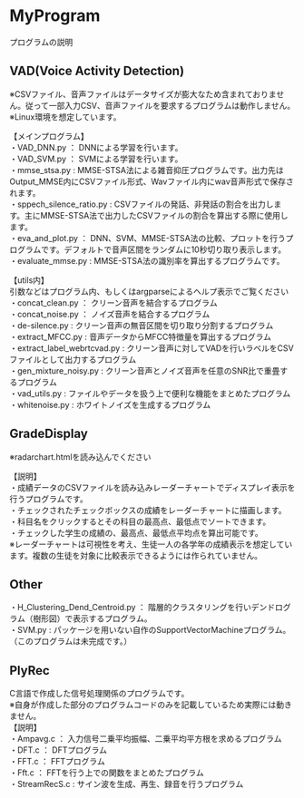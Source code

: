 # MyProgram


プログラムの説明


## VAD(Voice Activity Detection)
※CSVファイル、音声ファイルはデータサイズが膨大なため含まれておりません。従って一部入力CSV、音声ファイルを要求するプログラムは動作しません。  
※Linux環境を想定しています。

【メインプログラム】  
・VAD_DNN.py ： DNNによる学習を行います。  
・VAD_SVM.py ： SVMによる学習を行います。  
・mmse_stsa.py : MMSE-STSA法による雑音抑圧プログラムです。出力先はOutput_MMSE内にCSVファイル形式、Wavファイル内にwav音声形式で保存されます。  
・sppech_silence_ratio.py : CSVファイルの発話、非発話の割合を出力します。主にMMSE-STSA法で出力したCSVファイルの割合を算出する際に使用します。  
・eva_and_plot.py ： DNN、SVM、MMSE-STSA法の比較、プロットを行うプログラムです。デフォルトで音声区間をランダムに10秒切り取り表示します。  
・evaluate_mmse.py : MMSE-STSA法の識別率を算出するプログラムです。  

【utils内】  
引数などはプログラム内、もしくはargparseによるヘルプ表示でご覧ください  
・concat_clean.py ： クリーン音声を結合するプログラム  
・concat_noise.py ： ノイズ音声を結合するプログラム  
・de-silence.py : クリーン音声の無音区間を切り取り分割するプログラム  
・extract_MFCC.py : 音声データからMFCC特徴量を算出するプログラム  
・extract_label_webrtcvad.py : クリーン音声に対してVADを行いラベルをCSVファイルとして出力するプログラム  
・gen_mixture_noisy.py : クリーン音声とノイズ音声を任意のSNR比で重畳するプログラム  
・vad_utils.py : ファイルやデータを扱う上で便利な機能をまとめたプログラム  
・whitenoise.py : ホワイトノイズを生成するプログラム  


## GradeDisplay
※radarchart.htmlを読み込んでください

【説明】  
・成績データのCSVファイルを読み込みレーダーチャートでディスプレイ表示を行うプログラムです。  
・チェックされたチェックボックスの成績をレーダーチャートに描画します。  
・科目名をクリックするとその科目の最高点、最低点でソートできます。  
・チェックした学生の成績の、最高点、最低点平均点を算出可能です。  
※レーダーチャートは可視性を考え、生徒一人の各学年の成績表示を想定しています。複数の生徒を対象に比較表示できるようには作られていません。  

## Other
・H_Clustering_Dend_Centroid.py ： 階層的クラスタリングを行いデンドログラム（樹形図）で表示するプログラム。  
・SVM.py : パッケージを用いない自作のSupportVectorMachineプログラム。（このプログラムは未完成です。）  

## PlyRec
C言語で作成した信号処理関係のプログラムです。  
※自身が作成した部分のプログラムコードのみを記載しているため実際には動きません。  
【説明】  
・Ampavg.c ： 入力信号二乗平均振幅、二乗平均平方根を求めるプログラム  
・DFT.c ： DFTプログラム  
・FFT.c ： FFTプログラム  
・Fft.c ： FFTを行う上での関数をまとめたプログラム  
・StreamRecS.c : サイン波を生成、再生、録音を行うプログラム  
